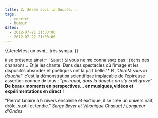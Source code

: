 ```yaml
---
title: 2. Jerem sous la Douche...
tags: 
  - concert
  - humour
dates:
  - 2012-07-21 21:00:00
  - 2012-07-22 21:00:00
---
```


{{JereM est un ovni... très sympa.
}}

Il se présente ainsi :* "Salut ! Si vous ne me connaissez pas : j’écris des chansons... Et je les chante. Dans des spectacles où l’image et les dispositifs absurdes et poétiques ont la part belle."*
Et, *"JereM sous la douche"*, c'est la démonstration scientifique implacable de l’épineuse assertion connue de tous : *“pourquoi, dans la douche on s’y croit grave”*.
**De beaux moments en perspectives... en musiques, vidéos et expérimentations en direct !**


<quote>“Pierrot lunaire à l’univers ensoleillé et exotique, il se crée un univers naïf, drôle, subtil et tendre.”
*Serge Beyer et Véronique Chaouat  / Longueur d'Ondes*</quote>

